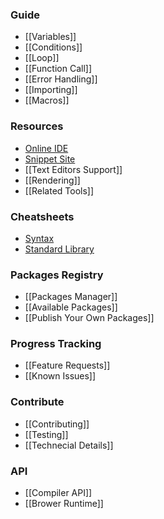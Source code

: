 ### Guide
- [[Variables]]
- [[Conditions]]
- [[Loop]]
- [[Function Call]]
- [[Error Handling]]
- [[Importing]]
- [[Macros]]

### Resources
- [Online IDE](https://wy-lang.org/ide)
- [Snippet Site](https://wenyan-snippets.glitch.me/)
- [[Text Editors Support]]
- [[Rendering]]
- [[Related Tools]]

### Cheatsheets
- [Syntax](https://github.com/wenyan-lang/wenyan/wiki/Syntax-Cheatsheet)
- [Standard Library](https://github.com/wenyan-lang/wenyan/wiki/Standard-Library-Cheatsheet)

### Packages Registry
- [[Packages Manager]]
- [[Available Packages]]
- [[Publish Your Own Packages]]

### Progress Tracking
- [[Feature Requests]]
- [[Known Issues]]

### Contribute
- [[Contributing]]
- [[Testing]]
- [[Technecial Details]]

### API
- [[Compiler API]]
- [[Brower Runtime]]